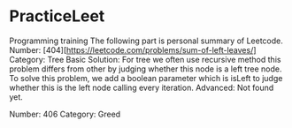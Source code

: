 # PracticeLeet
Programming training
The following part is personal summary of Leetcode.
Number: [404][https://leetcode.com/problems/sum-of-left-leaves/] Category: Tree
Basic Solution: For tree we often use recursive method this problem differs from other by judging whether this node is a left tree node.
                To solve this problem, we add a boolean parameter which is isLeft to judge whether this is the left node calling every iteration.
Advanced: Not found yet.


Number: 406 Category: Greed